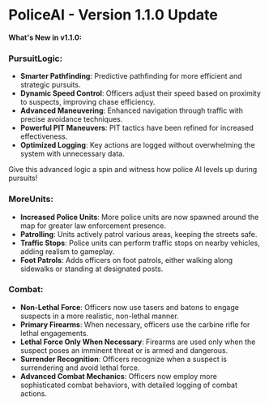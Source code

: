# PoliceAI - Version 1.1.0 Update

**What's New in v1.1.0:**

### PursuitLogic:
- **Smarter Pathfinding**: Predictive pathfinding for more efficient and strategic pursuits.
- **Dynamic Speed Control**: Officers adjust their speed based on proximity to suspects, improving chase efficiency.
- **Advanced Maneuvering**: Enhanced navigation through traffic with precise avoidance techniques.
- **Powerful PIT Maneuvers**: PIT tactics have been refined for increased effectiveness.
- **Optimized Logging**: Key actions are logged without overwhelming the system with unnecessary data.

Give this advanced logic a spin and witness how police AI levels up during pursuits!

### MoreUnits:
- **Increased Police Units**: More police units are now spawned around the map for greater law enforcement presence.
- **Patrolling**: Units actively patrol various areas, keeping the streets safe.
- **Traffic Stops**: Police units can perform traffic stops on nearby vehicles, adding realism to gameplay.
- **Foot Patrols**: Adds officers on foot patrols, either walking along sidewalks or standing at designated posts.

### Combat:
- **Non-Lethal Force**: Officers now use tasers and batons to engage suspects in a more realistic, non-lethal manner.
- **Primary Firearms**: When necessary, officers use the carbine rifle for lethal engagements.
- **Lethal Force Only When Necessary**: Firearms are used only when the suspect poses an imminent threat or is armed and dangerous.
- **Surrender Recognition**: Officers recognize when a suspect is surrendering and avoid lethal force.
- **Advanced Combat Mechanics**: Officers now employ more sophisticated combat behaviors, with detailed logging of combat actions.
